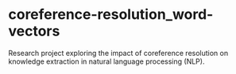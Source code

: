 # coreference-resolution_word-vectors
Research project exploring the impact of coreference resolution on knowledge extraction in natural language processing (NLP).
